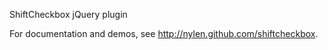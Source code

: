 ShiftCheckbox jQuery plugin

For documentation and demos, see http://nylen.github.com/shiftcheckbox.
